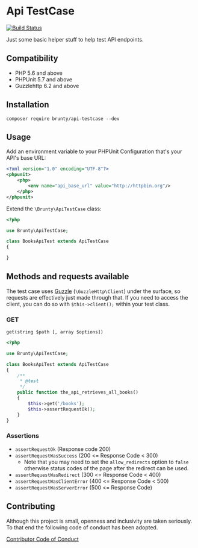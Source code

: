 # Api TestCase

[![Build Status](https://travis-ci.org/Brunty/api-testcase.svg?branch=master)](https://travis-ci.org/Brunty/api-testcase)

Just some basic helper stuff to help test API endpoints.

## Compatibility

* PHP 5.6 and above
* PHPUnit 5.7 and above
* Guzzlehttp 6.2 and above

## Installation

`composer require brunty/api-testcase --dev`

## Usage

Add an environment variable to your PHPUnit Configuration that's your API's base URL:

```xml
<?xml version="1.0" encoding="UTF-8"?>
<phpunit>
    <php>
        <env name="api_base_url" value="http://httpbin.org"/>
    </php>
</phpunit>
```

Extend the `\Brunty\ApiTestCase` class:

```php
<?php

use Brunty\ApiTestCase;

class BooksApiTest extends ApiTestCase
{

}
```

## Methods and requests available

The test case uses [Guzzle](http://docs.guzzlephp.org/en/latest/index.html) (`\GuzzleHttp\Client`) under the surface, so requests are effectively just made through that. If you need to access the client, you can do so with `$this->client();` within your test class.

### GET

`get(string $path [, array $options])`

```php
<?php

use Brunty\ApiTestCase;

class BooksApiTest extends ApiTestCase
{
    /**
     * @test
     */
    public function the_api_retrieves_all_books()
    {
        $this->get('/books');
        $this->assertRequestOk();
    }
}
```

### Assertions

* `assertRequestOk` (Response code 200)
* `assertRequestWasSuccess` (200 <= Response Code < 300)
  * Note that you may need to set the `allow_redirects` option to `false` otherwise status codes of the page after the redirect can be used. 
* `assertRequestWasRedirect` (300 <= Response Code < 400)
* `assertRequestWasClientError` (400 <= Response Code < 500)
* `assertRequestWasServerError` (500 <= Response Code)




## Contributing

Although this project is small, openness and inclusivity are taken seriously. To that end the following code of conduct has been adopted.

[Contributor Code of Conduct](CONTRIBUTING.md)
